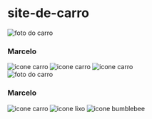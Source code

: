 # site-de-carro
<div class="estudante-todos">
    <div class="estudante-div">
        <img class="estudante-imagem" src="https://qcveiculos.com.br/wp-content/uploads/2016/01/carros-mais-baratos-do-brasil-4.jpg" alt="foto do carro">
        <h3 class="estudante-nome">Marcelo</h3>
        <img class="estudante-icone" src="https://investnews.com.br/wp-content/uploads/2021/03/kwid_intense_021-2048x1365.jpg" alt="icone carro">
        <img class="estudante-icone" src="http://4.bp.blogspot.com/-ppM0Uxknjbs/T0QVduZatfI/AAAAAAAAATY/N7tiiWHfbSU/s1600/cross-as.jpg" alt="icone carro">
        <img class="estudante-icone" src="https://cdn.motor1.com/images/mgl/9X0EG/s3/fotos-os-carros-classicos-do-encontro-brazil-classics-show-.jpg" alt="icone carro">
    </div>
    <div class="estudante-div">
        <img class="estudante-imagem" src="https://tse3.mm.bing.net/th?id=OIP.5bV0WhxFl5-z06EZgwLoBAHaEi&pid=Api&P=0&h=180" alt="foto do carro">
        <h3 class="estudante-nome">Marcelo</h3>
        <img class="estudante-icone" src="https://mundofixa.com/wp-content/uploads/2019/02/P_noticia_28410.jpg" alt="icone carro">
        <img class="estudante-icone" src="https://tse4.mm.bing.net/th?id=OIP.C9lKFoaKaHShzTnf4gQg_wHaE2&pid=Api&P=0&h=180" alt="icone lixo">
        <img class="estudante-icone" src="https://cdn.motor1.com/images/mgl/LLrxM/s1/veja-quais-foram-os-carros-esportivos-mais-vendidos-em-dezembro-de-2012-no-brasil.jpg" alt="icone bumblebee">
    </div>
</div>
